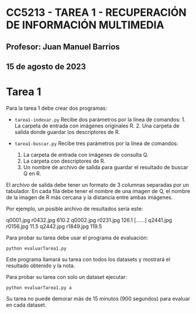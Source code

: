 # CC5213 - TAREA 1 - RECUPERACIÓN DE INFORMACIÓN MULTIMEDIA
## Profesor: Juan Manuel Barrios 
## 15 de agosto de 2023

# Tarea 1

Para la tarea 1 debe crear dos programas:

  * `tarea1-indexar.py`
     Recibe dos parámetros por la línea de comandos:
	    1. La carpeta de entrada con imágenes originales R.
        2. Una carpeta de salida donde guardar los descriptores de R.
   
  * `tarea1-buscar.py`
     Recibe tres parámetros por la línea de comandos:
	   1. La carpeta de entrada con imágenes de consulta Q.
	   2. La carpeta con descriptores de R.
	   3. Un nombre de archivo de salida para guardar el resultado de buscar Q en R.

El archivo de salida debe tener un formato de 3 columnas separadas por un tabulador. En cada
fila debe tener el nombre de una imagen de Q, el nombre de la imagen de R más cercana y la
distancia entre ambas imágenes.

Por ejemplo, un posible archivo de resultados sería este:

q0001.jpg	r0432.jpg	610.2
q0002.jpg	r0231.jpg	126.1
[......]
q2441.jpg	r0156.jpg	11.5
q2442.jpg	r1849.jpg	119.5


Para probar su tarea debe usar el programa de evaluación:

  `python evaluarTarea1.py`

Este programa llamará su tarea con todos los datasets y mostrará el resultado obtenido y la nota.

Para probar su tarea con solo un dataset ejecutar:

  `python evaluarTarea1.py a`

Su tarea no puede demorar más de 15 minutos (900 segundos) para evaluar en cada dataset.
